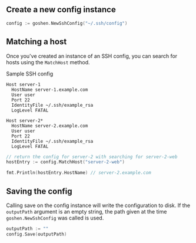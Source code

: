 
## Create a new config instance
```go
config := goshen.NewSshConfig("~/.ssh/config")
```

## Matching a host
Once you've created an instance of an SSH config, you can search for hosts using the `MatchHost` method.

Sample SSH config
```
Host server-1
  HostName server-1.example.com
  User user
  Port 22
  IdentityFile ~/.ssh/example_rsa
  LogLevel FATAL

Host server-2*
  HostName server-2.example.com
  User user
  Port 22
  IdentityFile ~/.ssh/example_rsa
  LogLevel FATAL
```

```go
// return the config for server-2 with searching for server-2-web
hostEntry := config.MatchHost("server-2-web")

fmt.Println(hostEntry.HostName) // server-2.example.com
```

## Saving the config
Calling save on the config instance will write the configuration to disk. If the `outputPath` argument is an empty string, the path given
at the time `goshen.NewSshConfig` was called is used.

```go
outputPath := ""
config.Save(outputPath)
```
